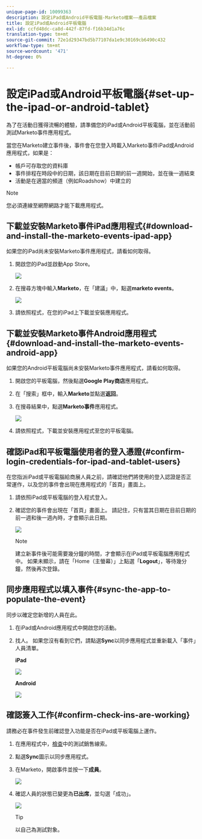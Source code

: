 ```yaml
---
unique-page-id: 10099363
description: 設定iPad或Android平板電腦-Marketo檔案——產品檔案
title: 設定iPad或Android平板電腦
exl-id: ccfd48dc-ca8d-442f-87fd-f16b34d1a76c
translation-type: tm+mt
source-git-commit: 72e1d29347bd5b77107da1e9c30169cb6490c432
workflow-type: tm+mt
source-wordcount: '471'
ht-degree: 0%

---
```


# 設定iPad或Android平板電腦{#set-up-the-ipad-or-android-tablet}

為了在活動日獲得流暢的體驗，請準備您的iPad或Android平板電腦，並在活動前測試Marketo事件應用程式。

當您在Marketo建立事件後，事件會在您登入時載入Marketo事件iPad或Android應用程式，如果是：

* 帳戶可存取您的資料庫
* 事件排程在時段中的日期，該日期在目前日期的前一週開始，並在後一週結束
* 活動是在適當的頻道（例如Roadshow）中建立的

>[!NOTE]
>
>您必須連線至網際網路才能下載應用程式。

## 下載並安裝Marketo事件iPad應用程式{#download-and-install-the-marketo-events-ipad-app}

如果您的iPad尚未安裝Marketo事件應用程式，請看如何取得。

1. 開啟您的iPad並啟動App Store。

   ![](assets/image2016-4-14-15-3a52-3a19.png)

1. 在搜尋方塊中輸入&#x200B;**Marketo**，在「建議」中，點選&#x200B;**marketo events**。

   ![](assets/image2016-4-14-16-3a0-3a3.png)

1. 請依照程式，在您的iPad上下載並安裝應用程式。

## 下載並安裝Marketo事件Android應用程式{#download-and-install-the-marketo-events-android-app}

如果您的Android平板電腦尚未安裝Marketo事件應用程式，請看如何取得。

1. 開啟您的平板電腦，然後點選&#x200B;**Google Play商店**&#x200B;應用程式。
1. 在「搜索」框中，輸入&#x200B;**Marketo**&#x200B;並點選&#x200B;**返回**。
1. 在搜尋結果中，點選&#x200B;**Marketo事件**&#x200B;應用程式。

   ![](assets/image2016-4-15-14-3a42-3a11.png)

1. 請依照程式，下載並安裝應用程式至您的平板電腦。

## 確認iPad和平板電腦使用者的登入憑證{#confirm-login-credentials-for-ipad-and-tablet-users}

在您指派iPad或平板電腦給商展人員之前，請確認他們將使用的登入認證是否正常運作，以及您的事件會出現在應用程式的「首頁」畫面上。

1. 請依照iPad或平板電腦的登入程式登入。
1. 確認您的事件會出現在「首頁」畫面上。 請記住，只有當其日期在目前日期的前一週和後一週內時，才會顯示此日期。

   ![](assets/image2016-4-15-15-3a29-3a0.png)

   >[!NOTE]
   >
   >建立新事件後可能需要幾分鐘的時間，才會顯示在iPad或平板電腦應用程式中。 如果未顯示，請在「Home（主螢幕）」上點選「**Logout**」，等待幾分鐘，然後再次登錄。

## 同步應用程式以填入事件{#sync-the-app-to-populate-the-event}

同步以確定您新增的人員在此。

1. 在iPad或Android應用程式中開啟您的活動。
1. 找人。 如果您沒有看到它們，請點選&#x200B;**Sync**&#x200B;以同步應用程式並重新載入「事件」人員清單。

   **iPad**

   ![](assets/image2016-4-12-14-3a25-3a13.png)

   **Android**

   ![](assets/screenshot-2016-04-15-14-14-08-sync-button.png)

## 確認簽入工作{#confirm-check-ins-are-working}

請務必在事件發生前確認登入功能是否在iPad或平板電腦上運作。

1. 在應用程式中，[檢查](/help/marketo/product-docs/core-marketo-concepts/mobile-apps/event-check-in/check-people-into-your-event-from-your-tablet.md)中的測試銷售線索。
1. 點選&#x200B;**Sync**&#x200B;圖示以同步應用程式。
1. 在Marketo，開啟事件並按一下&#x200B;**成員**。

   ![](assets/image2016-4-15-15-3a32-3a42.png)

1. 確認人員的狀態已變更為&#x200B;**已出席**，並勾選「成功」。

   ![](assets/image2016-4-18-14-3a11-3a36.png)

   >[!TIP]
   >
   >以自己為測試對象。
